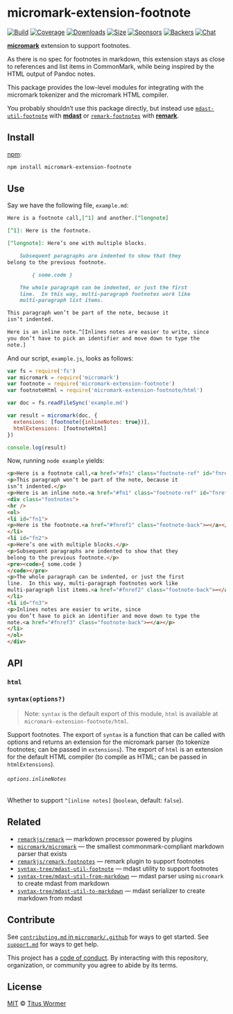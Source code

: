 # micromark-extension-footnote

[![Build][build-badge]][build]
[![Coverage][coverage-badge]][coverage]
[![Downloads][downloads-badge]][downloads]
[![Size][size-badge]][size]
[![Sponsors][sponsors-badge]][collective]
[![Backers][backers-badge]][collective]
[![Chat][chat-badge]][chat]

**[micromark][]** extension to support footnotes.

As there is no spec for footnotes in markdown, this extension stays as close to
references and list items in CommonMark, while being inspired by the HTML output
of Pandoc notes.

This package provides the low-level modules for integrating with the micromark
tokenizer and the micromark HTML compiler.

You probably shouldn’t use this package directly, but instead use
[`mdast-util-footnote`][mdast-util-footnote] with **[mdast][]** or
[`remark-footnotes`][remark-footnotes] with **[remark][]**.

## Install

[npm][]:

```sh
npm install micromark-extension-footnote
```

## Use

Say we have the following file, `example.md`:

```markdown
Here is a footnote call,[^1] and another.[^longnote]

[^1]: Here is the footnote.

[^longnote]: Here’s one with multiple blocks.

    Subsequent paragraphs are indented to show that they
belong to the previous footnote.

        { some.code }

    The whole paragraph can be indented, or just the first
    line.  In this way, multi-paragraph footnotes work like
    multi-paragraph list items.

This paragraph won’t be part of the note, because it
isn’t indented.

Here is an inline note.^[Inlines notes are easier to write, since
you don’t have to pick an identifier and move down to type the
note.]
```

And our script, `example.js`, looks as follows:

```js
var fs = require('fs')
var micromark = require('micromark')
var footnote = require('micromark-extension-footnote')
var footnoteHtml = require('micromark-extension-footnote/html')

var doc = fs.readFileSync('example.md')

var result = micromark(doc, {
  extensions: [footnote({inlineNotes: true})],
  htmlExtensions: [footnoteHtml]
})

console.log(result)
```

Now, running `node example` yields:

```html
<p>Here is a footnote call,<a href="#fn1" class="footnote-ref" id="fnref1"><sup>1</sup></a> and another.<a href="#fn2" class="footnote-ref" id="fnref2"><sup>2</sup></a></p>
<p>This paragraph won’t be part of the note, because it
isn’t indented.</p>
<p>Here is an inline note.<a href="#fn1" class="footnote-ref" id="fnref1"><sup>1</sup></a></p>
<div class="footnotes">
<hr />
<ol>
<li id="fn1">
<p>Here is the footnote.<a href="#fnref1" class="footnote-back">↩︎</a></p>
</li>
<li id="fn2">
<p>Here’s one with multiple blocks.</p>
<p>Subsequent paragraphs are indented to show that they
belong to the previous footnote.</p>
<pre><code>{ some.code }
</code></pre>
<p>The whole paragraph can be indented, or just the first
line.  In this way, multi-paragraph footnotes work like
multi-paragraph list items.<a href="#fnref2" class="footnote-back">↩︎</a></p>
</li>
<li id="fn3">
<p>Inlines notes are easier to write, since
you don’t have to pick an identifier and move down to type the
note.<a href="#fnref3" class="footnote-back">↩︎</a></p>
</li>
</ol>
</div>
```

## API

### `html`

### `syntax(options?)`

> Note: `syntax` is the default export of this module, `html` is available at
> `micromark-extension-footnote/html`.

Support footnotes.
The export of `syntax` is a function that can be called with options and returns
an extension for the micromark parser (to tokenize footnotes; can be passed in
`extensions`).
The export of `html` is an extension for the default HTML compiler (to compile
as HTML; can be passed in `htmlExtensions`).

###### `options.inlineNotes`

Whether to support `^[inline notes]` (`boolean`, default: `false`).

## Related

*   [`remarkjs/remark`][remark]
    — markdown processor powered by plugins
*   [`micromark/micromark`][micromark]
    — the smallest commonmark-compliant markdown parser that exists
*   [`remarkjs/remark-footnotes`][remark-footnotes]
    — remark plugin to support footnotes
*   [`syntax-tree/mdast-util-footnote`][mdast-util-footnote]
    — mdast utility to support footnotes
*   [`syntax-tree/mdast-util-from-markdown`][from-markdown]
    — mdast parser using `micromark` to create mdast from markdown
*   [`syntax-tree/mdast-util-to-markdown`][to-markdown]
    — mdast serializer to create markdown from mdast

## Contribute

See [`contributing.md` in `micromark/.github`][contributing] for ways to get
started.
See [`support.md`][support] for ways to get help.

This project has a [code of conduct][coc].
By interacting with this repository, organization, or community you agree to
abide by its terms.

## License

[MIT][license] © [Titus Wormer][author]

<!-- Definitions -->

[build-badge]: https://img.shields.io/travis/micromark/micromark-extension-footnote.svg

[build]: https://travis-ci.org/micromark/micromark-extension-footnote

[coverage-badge]: https://img.shields.io/codecov/c/github/micromark/micromark-extension-footnote.svg

[coverage]: https://codecov.io/github/micromark/micromark-extension-footnote

[downloads-badge]: https://img.shields.io/npm/dm/micromark-extension-footnote.svg

[downloads]: https://www.npmjs.com/package/micromark-extension-footnote

[size-badge]: https://img.shields.io/bundlephobia/minzip/micromark-extension-footnote.svg

[size]: https://bundlephobia.com/result?p=micromark-extension-footnote

[sponsors-badge]: https://opencollective.com/unified/sponsors/badge.svg

[backers-badge]: https://opencollective.com/unified/backers/badge.svg

[collective]: https://opencollective.com/unified

[chat-badge]: https://img.shields.io/badge/chat-discussions-success.svg

[chat]: https://github.com/micromark/unist/discussions

[npm]: https://docs.npmjs.com/cli/install

[license]: license

[author]: https://wooorm.com

[contributing]: https://github.com/micromark/.github/blob/HEAD/contributing.md

[support]: https://github.com/micromark/.github/blob/HEAD/support.md

[coc]: https://github.com/micromark/.github/blob/HEAD/code-of-conduct.md

[micromark]: https://github.com/micromark/micromark

[from-markdown]: https://github.com/syntax-tree/mdast-util-from-markdown

[to-markdown]: https://github.com/syntax-tree/mdast-util-to-markdown

[remark]: https://github.com/remarkjs/remark

[mdast]: https://github.com/syntax-tree/mdast

[mdast-util-footnote]: https://github.com/syntax-tree/mdast-util-footnote

[remark-footnotes]: https://github.com/remarkjs/remark-footnotes
